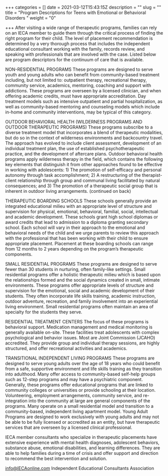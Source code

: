 +++
categories = []
date = 2021-03-12T15:43:15Z
description = ""
slug = ""
title = "Program Descriptions for Teens with Emotional or Behavioral Disorders "
weight = "0"

+++
After visiting a wide range of therapeutic programs, families can rely on an IECA member to guide them through the critical process of finding the right program for their child. The level of placement recommendation is determined by a very thorough process that includes the independent educational consultant working with the family, records review, and speaking with professionals that are involved with the case. Listed below are program descriptors for the continuum of care that is available. 

NON-RESIDENTIAL PROGRAMS These programs are designed to serve youth and young adults who can benefit from community-based treatment including, but not limited to: outpatient therapy, recreational therapy, community service, academics, mentoring, coaching and support with addictions. These programs are overseen by a licensed clinician, and when offering academic credits, must have appropriate accreditation. Day treatment models such as intensive outpatient and partial hospitalization, as well as community-based mentoring and counseling models which include in-home and community interventions, may be typical of this category. 

OUTDOOR BEHAVIORAL HEALTH (WILDERNESS PROGRAMS AND OUTDOOR THERAPEUTIC PROGRAMS) These programs subscribe to a diverse treatment model that incorporates a blend of therapeutic modalities, but do so in the context of wilderness environments and backcountry travel. The approach has evolved to include client assessment, development of an individual treatment plan, the use of established psychotherapeutic practice, and the development of aftercare plans. Outdoor behavioral health programs apply wilderness therapy in the field, which contains the following key elements that distinguish it from other approaches found to be effective in working with adolescents: 1) The promotion of self-efficacy and personal autonomy through task accomplishment; 2) A restructuring of the therapist-client relationship through group and communal living facilitated by natural consequences; and 3) The promotion of a therapeutic social group that is inherent in outdoor living arrangements. (continued on back) 

THERAPEUTIC BOARDING SCHOOLS These schools generally provide an integrated educational milieu with an appropriate level of structure and supervision for physical, emotional, behavioral, familial, social, intellectual and academic development. These schools grant high school diplomas or award credits that lead to admission to a diploma granting secondary school. Each school will vary in their approach to the emotional and behavioral needs of the child and we urge parents to review this approach with the professional that has been working with their child to ensure appropriate placement. Placement at these boarding schools can range from 12 months to 2 years depending on the program’s therapeutic components. 

SMALL RESIDENTIAL PROGRAMS These programs are designed to serve fewer than 30 students in nurturing, often family-like settings. Small residential programs offer a holistic therapeutic milieu which is based upon the relationships formed and the social dynamics created in small, intimate environments. These programs offer appropriate levels of structure and supervision for the emotional, social and academic development of their students. They often incorporate life skills training, academic instruction, outdoor adventure, recreation, and family involvement into an experiential living environment. Small residential programs often maintain an area of specialty for the students they serve. 

RESIDENTIAL TREATMENT CENTERS The focus of these programs is behavioral support. Medication management and medical monitoring is generally available on-site. These facilities treat adolescents with complex psychological and behavior issues. Most are Joint Commission (JCAHO) accredited. They provide group and individual therapy sessions, are highly structured, and offer recreational activities and academics. 

TRANSITIONAL INDEPENDENT LIVING PROGRAMS These programs are designed to serve young adults over the age of 18 years who could benefit from a safe, supportive environment and life skills training as they transition into adulthood. Many offer access to community-based self-help groups such as 12-step programs and may have a psychiatric component. Generally, these programs offer educational programs that are linked to community colleges or universities or provide schooling at their location. Volunteering, employment arrangements, community service, and re-integration into the community at large are general components of the programs. Many operate on a small residential model and transition to a community-based, independent living apartment model. Young Adult Programs are designed to work exclusively with young adults and may not be able to be fully licensed or accredited as an entity, but have therapeutic services that are overseen by a licensed clinical professional. 

IECA member consultants who specialize in therapeutic placements have extensive experience with mental health diagnoses, adolescent behaviors, substance abuse, emotional disabilities, and learning differences. They are able to help families during a time of crisis and offer support and direction to recommend the best intervention and solution. 

info@IECAonline.com Independent Educational Consultants Association 